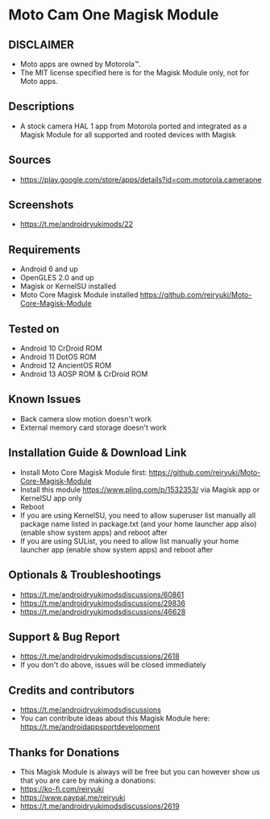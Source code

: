 # Moto Cam One Magisk Module

## DISCLAIMER
- Moto apps are owned by Motorola™.
- The MIT license specified here is for the Magisk Module only, not for Moto apps.

## Descriptions
- A stock camera HAL 1 app from Motorola ported and integrated as a Magisk Module for all supported and rooted devices with Magisk

## Sources
- https://play.google.com/store/apps/details?id=com.motorola.cameraone

## Screenshots
- https://t.me/androidryukimods/22

## Requirements
- Android 6 and up
- OpenGLES 2.0 and up
- Magisk or KernelSU installed
- Moto Core Magisk Module installed https://github.com/reiryuki/Moto-Core-Magisk-Module

## Tested on
- Android 10 CrDroid ROM
- Android 11 DotOS ROM
- Android 12 AncientOS ROM
- Android 13 AOSP ROM & CrDroid ROM

## Known Issues
- Back camera slow motion doesn't work
- External memory card storage doesn't work
 
## Installation Guide & Download Link
- Install Moto Core Magisk Module first: https://github.com/reiryuki/Moto-Core-Magisk-Module
- Install this module https://www.pling.com/p/1532353/ via Magisk app or KernelSU app only
- Reboot
- If you are using KernelSU, you need to allow superuser list manually all package name listed in package.txt (and your home launcher app also) (enable show system apps) and reboot after
- If you are using SUList, you need to allow list manually your home launcher app (enable show system apps) and reboot after

## Optionals & Troubleshootings
- https://t.me/androidryukimodsdiscussions/60861
- https://t.me/androidryukimodsdiscussions/29836
- https://t.me/androidryukimodsdiscussions/46628

## Support & Bug Report
- https://t.me/androidryukimodsdiscussions/2618
- If you don't do above, issues will be closed immediately

## Credits and contributors
- https://t.me/androidryukimodsdiscussions
- You can contribute ideas about this Magisk Module here: https://t.me/androidappsportdevelopment

## Thanks for Donations
- This Magisk Module is always will be free but you can however show us that you are care by making a donations:
- https://ko-fi.com/reiryuki
- https://www.paypal.me/reiryuki
- https://t.me/androidryukimodsdiscussions/2619


